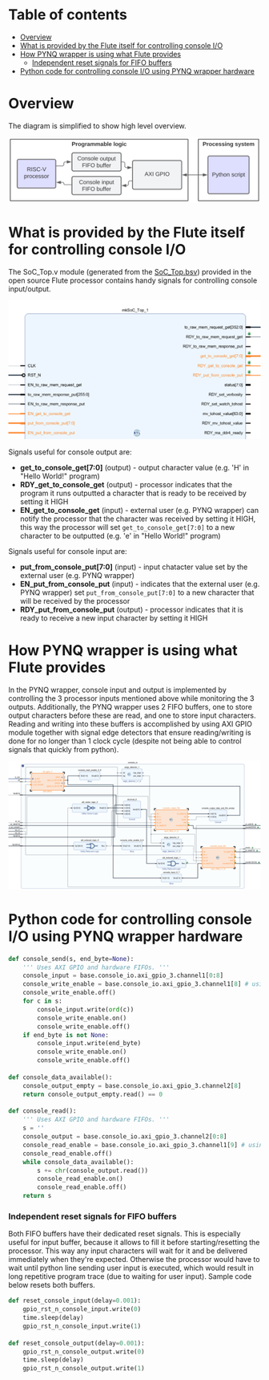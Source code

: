 # Table of contents
- [Overview](#overview)
- [What is provided by the Flute itself for controlling console I/O](#what-is-provided-by-the-flute-itself-for-controlling-console-io)
- [How PYNQ wrapper is using what Flute provides](#how-pynq-wrapper-is-using-what-flute-provides)
    - [Independent reset signals for FIFO buffers](#independent-reset-signals-for-fifo-buffers)
- [Python code for controlling console I/O using PYNQ wrapper hardware](#python-code-for-controlling-console-io-using-pynq-wrapper-hardware)

# Overview
The diagram is simplified to show high level overview.  

<img src='../images/console_io_high_level.png' />

# What is provided by the Flute itself for controlling console I/O

The SoC_Top.v module (generated from the [SoC_Top.bsv](https://github.com/bluespec/Flute/blob/master/src_Testbench/SoC/SoC_Top.bsv)) provided in the open source Flute processor contains handy signals for controlling console input/output.

<img src="../images/console_io_soc_top.png" width="600" />

Signals useful for console output are:
* **get_to_console_get[7:0]** (output) - output character value (e.g. 'H' in "Hello World!" program)
* **RDY_get_to_console_get** (output) - processor indicates that the program it runs outputted a character that is ready to be received by setting it HIGH
* **EN_get_to_console_get** (input) - external user (e.g. PYNQ wrapper) can notify the processor that the character was received by setting it HIGH, this way the processor will set `get_to_console_get[7:0]` to a new character to be outputted (e.g. 'e' in "Hello World!" program)

Signals useful for console input are:  
* **put_from_console_put[7:0]** (input) - input chatacter value set by the external user (e.g. PYNQ wrapper)
* **EN_put_from_console_put** (input) - indicates that the external user (e.g. PYNQ wrapper) set `put_from_console_put[7:0]` to a new character that will be received by the processor
* **RDY_put_from_console_put** (output) - processor indicates that it is ready to receive a new input character by setting it HIGH

# How PYNQ wrapper is using what Flute provides
In the PYNQ wrapper, console input and output is implemented by controlling the 3 processor inputs mentioned above while monitoring the 3 outputs. Additionally, the PYNQ wrapper uses 2 FIFO buffers, one to store output characters before these are read, and one to store input characters. Reading and writing into these buffers is accomplished by using AXI GPIO module together with signal edge detectors that ensure reading/writing is done for no longer than 1 clock cycle (despite not being able to control signals that quickly from python).

<img src="../images/console_io.png" />

# Python code for controlling console I/O using PYNQ wrapper hardware

```python
def console_send(s, end_byte=None):
    ''' Uses AXI GPIO and hardware FIFOs. '''
    console_input = base.console_io.axi_gpio_3.channel1[0:8]
    console_write_enable = base.console_io.axi_gpio_3.channel1[8] # using "edge_detector" to avoid continuous writing
    console_write_enable.off()
    for c in s:
        console_input.write(ord(c))
        console_write_enable.on()
        console_write_enable.off()
    if end_byte is not None:
        console_input.write(end_byte)
        console_write_enable.on()
        console_write_enable.off()
    
def console_data_available():
    console_output_empty = base.console_io.axi_gpio_3.channel2[8]
    return console_output_empty.read() == 0

def console_read():
    ''' Uses AXI GPIO and hardware FIFOs. '''
    s = ''
    console_output = base.console_io.axi_gpio_3.channel2[0:8]
    console_read_enable = base.console_io.axi_gpio_3.channel1[9] # using "edge_detector" to avoid continuous reading
    console_read_enable.off()
    while console_data_available():
        s += chr(console_output.read())
        console_read_enable.on()
        console_read_enable.off()
    return s
```

### Independent reset signals for FIFO buffers
Both FIFO buffers have their dedicated reset signals. This is especially useful for input buffer, because it allows to fill it before starting/resetting the processor. This way any input characters will wait for it and be delivered immediately when they're expected. Otherwise the processor would have to wait until python line sending user input is executed, which would result in long repetitive program trace (due to waiting for user input). Sample code below resets both buffers.

```python
def reset_console_input(delay=0.001):
    gpio_rst_n_console_input.write(0)
    time.sleep(delay)
    gpio_rst_n_console_input.write(1)

def reset_console_output(delay=0.001):
    gpio_rst_n_console_output.write(0)
    time.sleep(delay)
    gpio_rst_n_console_output.write(1)
```



